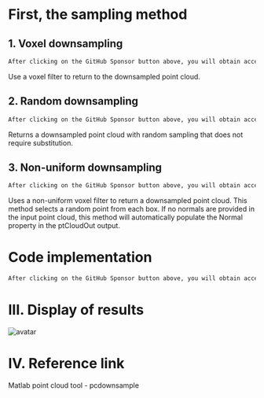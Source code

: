 #  First, the sampling method 

##   1. Voxel downsampling 

  ```python  
After clicking on the GitHub Sponsor button above, you will obtain access permissions to my private code repository ( https://github.com/slowlon/my_code_bar ) to view this blog code. By searching the code number of this blog, you can find the code you need, code number is: 2024020309574578032
  ```  
 Use a voxel filter to return to the downsampled point cloud. 

##   2. Random downsampling 

  ```python  
After clicking on the GitHub Sponsor button above, you will obtain access permissions to my private code repository ( https://github.com/slowlon/my_code_bar ) to view this blog code. By searching the code number of this blog, you can find the code you need, code number is: 2024020309574578032
  ```  
 Returns a downsampled point cloud with random sampling that does not require substitution. 

##   3. Non-uniform downsampling 

  ```python  
After clicking on the GitHub Sponsor button above, you will obtain access permissions to my private code repository ( https://github.com/slowlon/my_code_bar ) to view this blog code. By searching the code number of this blog, you can find the code you need, code number is: 2024020309574578032
  ```  
 Uses a non-uniform voxel filter to return a downsampled point cloud. This method selects a random point from each box. If no normals are provided in the input point cloud, this method will automatically populate the Normal property in the ptCloudOut output. 

#  Code implementation 

  ```python  
After clicking on the GitHub Sponsor button above, you will obtain access permissions to my private code repository ( https://github.com/slowlon/my_code_bar ) to view this blog code. By searching the code number of this blog, you can find the code you need, code number is: 2024020309574578032
  ```  
#  III. Display of results 

 ![avatar]( 2021060510215376.png) 

#  IV. Reference link 

 Matlab point cloud tool - pcdownsample 

